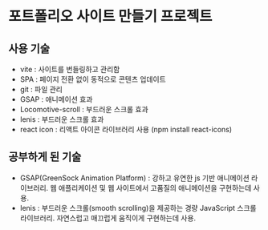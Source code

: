 # 포트폴리오 사이트 만들기 프로젝트

## 사용 기술

- vite : 사이트를 번들링하고 관리함
- SPA : 페이지 전환 없이 동적으로 콘텐츠 업데이트
- git : 파일 관리
- GSAP : 애니메이션 효과
- Locomotive-scroll : 부드러운 스크롤 효과
- lenis : 부드러운 스크롤 효과
- react icon : 리액트 아이콘 라이브러리 사용 (npm install react-icons)

## 공부하게 된 기술

- GSAP(GreenSock Animation Platform) : 강하고 유연한 js 기반 애니메이션 라이브러리. 웹 애플리케이션 및 웹 사이트에서 고품질의 애니메이션을 구현하는데 사용.
- lenis : 부드러운 스크롤(smooth scrolling)을 제공하는 경량 JavaScript 스크롤 라이브러리. 자연스럽고 매끄럽게 움직이게 구현하는데 사용.
